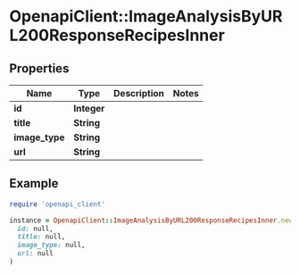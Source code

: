 # OpenapiClient::ImageAnalysisByURL200ResponseRecipesInner

## Properties

| Name | Type | Description | Notes |
| ---- | ---- | ----------- | ----- |
| **id** | **Integer** |  |  |
| **title** | **String** |  |  |
| **image_type** | **String** |  |  |
| **url** | **String** |  |  |

## Example

```ruby
require 'openapi_client'

instance = OpenapiClient::ImageAnalysisByURL200ResponseRecipesInner.new(
  id: null,
  title: null,
  image_type: null,
  url: null
)
```


